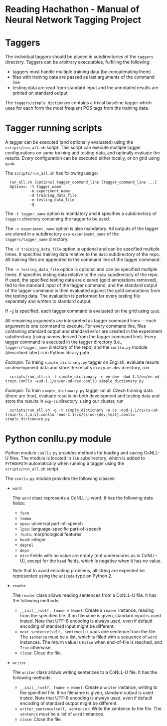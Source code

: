 # Reading Hachathon - Manual of Neural Network Tagging Project

# Taggers

The individual taggers should be placed in subdirectories of the `taggers`
directory. Taggers can be arbitrary executables, fulfilling the following:
- taggers must handle multiple training data (by concatenating them)
- files with training data are passed as last arguments of the command line
- testing data are read from standard input and the annotated results
  are printed on standard output

The `taggers/simple_dictionary` contains a trivial baseline tagger which uses
for each form the most frequent POS tags from the training data.

# Tagger running scripts

A tagger can be executed (and optionally evaluated) using the
`scripts/run_all.sh` script. This script can execute multiple tagger
configurations on same training and testing data, and optinally evaluate
the reaults. Every configuration can be executed either locally, or on
grid using `qsub`.

The `scripts/run_all.sh` has following usage:
```
  run_all.sh [options] tagger_command_line [tagger_command_line ...]
  Options: -t tagger_name
           -n experiment_name
           -d training_data_file
           -e testing_data_file
           -g
```

The `-t tagger_name` option is mandatory and it specifies a subdirectory of
`taggers` directory containing the tagger to be used.

The `-n experiment_name` option is also mandatory. All outputs of the tagger
are stored in a subdirectory `exp-experiment_name` of the
`taggers/tagger_name` directory.

The `-d training_data_file` option is optional and can be specified multiple
times. It specifies training data relative to the `data` subdirectory of the repo.
All training files are appended to the command line of the tagger command.

The `-e testing_data_file` option is optional and can be specified multiple
times. If specifies testing data relative to the `data` subdirectory of the repo.
If used, the specified testing data are cleared (gold annotations removed), fed
to the standard input of the tagger command, and the standard output of the
tagger command is then evaluated against the gold annotations from the testing data.
The evaluation is performed for every testing file separately and written
to standard output.

If `-g` is specified, each tagger command is evaluated on the grid using `qsub`.

All remaining arguments are interpreted as tagger command lines -- each argument
is one command to execute. For every command line, files containing standard
output and standard error are created in the experiment subdirectory (using names
derived from the tagger command line). Every tagger command is executed in the
tagger directory (i.e., `taggers/tagger_name` directory of the repo) and the
`conllu.py` module (described later) is in Python library path.

*Example:* To traing `simple_dictonary.py` tagger on English, evaluate results on development data and store the results in `exp-en-dev` directory, run
```
  scripts/run_all.sh -t simple_dictionary -n en-dev -dud-1.1/en/en-ud-train.conllu -eud-1.1/en/en-ud-dev.conllu simple_dictionary.py
```

*Example:* To train `simple_dictonary.py` tagger on all Czech training data (there are four), evaluate results on both development and testing data and store the results in `exp-cs` directory, using our cluster, run
```
  scripts/run_all.sh -g -t simple_dictionary -n cs -dud-1.1/cs/cs-ud-train-{c,l,m,v}.conllu -eud-1.1/cs/cs-ud-{dev,test}.conllu simple_dictionary.py
```

# Python conllu.py module

Python module `conllu.py` provides methods for loading and saving CoNLL-U files.
The module is located in `lib` subdirectory, which is added to `PYTHONPATH`
automatically when running a tagger using the `scripts/run_all.sh` script.

The `conllu.py` module provides the following classes:

- `word`

  The `word` class represents a CoNLL-U word. It has the following data fields:
  - `form`
  - `lemma`
  - `upos`: universal part-of-speech
  - `lpos`: language-specific part-of-speech
  - `feats`: morphological features
  - `head`: integer
  - `deprel`
  - `deps`
  - `misc`
  Fields with no value are empty (not underscores as in CoNLL-U), except for
  the `head` fields, which is negative when it has no value.

  Note that to avoid encoding problems, all string are expected be represented
  using the `unicode` type on Python 2.

- `reader`

  The `reader` class allows reading sentences from a CoNLL-U file. It has the
  following methods:
  - `__init__(self, fname = None)`: Create a `reader` instance, reading
    from the specified file. If no filename is given, standard input is used
    insted. Note that UTF-8 encoding is always used, even if default encoding
    of standard input might be different.
  - `next_sentence(self, sentence)`: Loads one sentence from the file. The
    `sentence` must be a list, which is filled with a sequence of `word`
    instances. The return value is `False` when end-of-file is reached, and
    `True` otherwise.
  - `close`: Close the file.

- `writer`

  The `writer` class allows writing sentences to a CoNLL-U file. It has the
  following methods:
  - `__init__(self, fname = None)`: Create a `writer` instance, writing
    to the specified file. If no filename is given, standard output is used
    insted. Note that UTF-8 encoding is always used, even if default encoding
    of standard output might be different.
  - `writer_sentence(self, sentence)`: Write the sentence to the file.
    The `sentence` must be a list of `word` instances.
  - `close`: Close the file.
